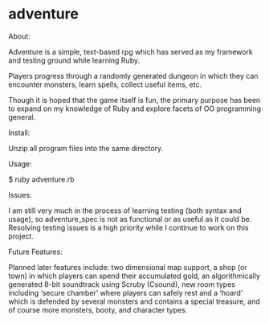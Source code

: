 adventure
=========

About:

Adventure is a simple, text-based rpg which has served as my framework and testing ground while learning Ruby.

Players progress through a randomly generated dungeon in which they can encounter monsters, learn spells, collect useful items, etc.

Though it is hoped that the game itself is fun, the primary purpose has been to expand on my knowledge of Ruby and explore facets of OO programming general.


Install:

Unzip all program files into the same directory.


Usage:

$ ruby adventure.rb


Issues:

I am still very much in the process of learning testing (both syntax and usage), so adventure_spec is not as functional or as useful as it could be.  Resolving testing issues is a high priority while I continue to work on this project.


Future Features:

Planned later features include: two dimensional map support, a shop (or town) in which players can spend their accumulated gold, an algorithmically generated 8-bit soundtrack using Scruby (Csound), new room types including ‘secure chamber’ where players can safely rest and a ‘hoard’ which is defended by several monsters and contains a special treasure, and of course more monsters, booty, and character types.
